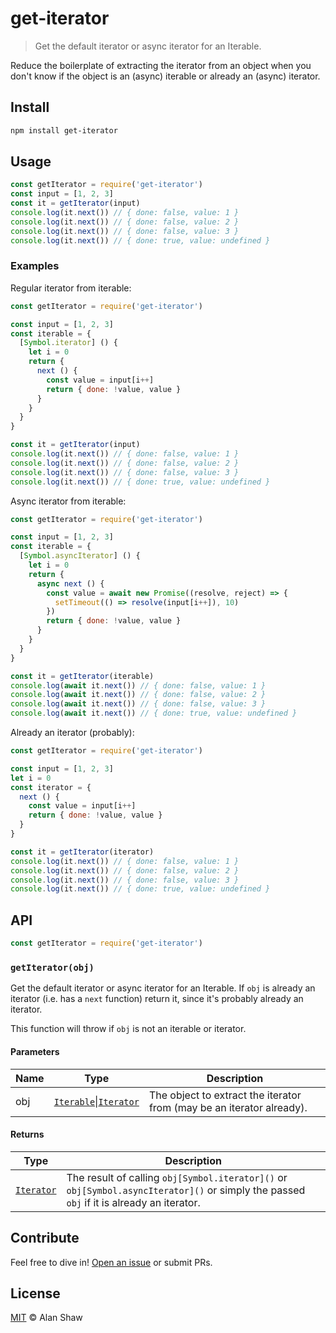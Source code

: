 # get-iterator

> Get the default iterator or async iterator for an Iterable.

Reduce the boilerplate of extracting the iterator from an object when you don't know if the object is an (async) iterable or already an (async) iterator.

## Install

```sh
npm install get-iterator
```

## Usage

```js
const getIterator = require('get-iterator')
const input = [1, 2, 3]
const it = getIterator(input)
console.log(it.next()) // { done: false, value: 1 }
console.log(it.next()) // { done: false, value: 2 }
console.log(it.next()) // { done: false, value: 3 }
console.log(it.next()) // { done: true, value: undefined }
```

### Examples

Regular iterator from iterable:

```js
const getIterator = require('get-iterator')

const input = [1, 2, 3]
const iterable = {
  [Symbol.iterator] () {
    let i = 0
    return {
      next () {
        const value = input[i++]
        return { done: !value, value }
      }
    }
  }
}

const it = getIterator(input)
console.log(it.next()) // { done: false, value: 1 }
console.log(it.next()) // { done: false, value: 2 }
console.log(it.next()) // { done: false, value: 3 }
console.log(it.next()) // { done: true, value: undefined }
```

Async iterator from iterable:

```js
const getIterator = require('get-iterator')

const input = [1, 2, 3]
const iterable = {
  [Symbol.asyncIterator] () {
    let i = 0
    return {
      async next () {
        const value = await new Promise((resolve, reject) => {
          setTimeout(() => resolve(input[i++]), 10)
        })
        return { done: !value, value }
      }
    }
  }
}

const it = getIterator(iterable)
console.log(await it.next()) // { done: false, value: 1 }
console.log(await it.next()) // { done: false, value: 2 }
console.log(await it.next()) // { done: false, value: 3 }
console.log(await it.next()) // { done: true, value: undefined }
```

Already an iterator (probably):

```js
const getIterator = require('get-iterator')

const input = [1, 2, 3]
let i = 0
const iterator = {
  next () {
    const value = input[i++]
    return { done: !value, value }
  }
}

const it = getIterator(iterator)
console.log(it.next()) // { done: false, value: 1 }
console.log(it.next()) // { done: false, value: 2 }
console.log(it.next()) // { done: false, value: 3 }
console.log(it.next()) // { done: true, value: undefined }
```

## API

```js
const getIterator = require('get-iterator')
```

### `getIterator(obj)`

Get the default iterator or async iterator for an Iterable. If `obj` is already an iterator (i.e. has a `next` function) return it, since it's probably already an iterator.

This function will throw if `obj` is not an iterable or iterator.

#### Parameters

| Name | Type | Description |
|------|------|-------------|
| obj | [`Iterable`](https://developer.mozilla.org/en-US/docs/Web/JavaScript/Reference/Iteration_protocols#The_iterable_protocol)\|[`Iterator`](https://developer.mozilla.org/en-US/docs/Web/JavaScript/Reference/Iteration_protocols#The_iterator_protocol) | The object to extract the iterator from (may be an iterator already). |

#### Returns

| Type | Description |
|------|-------------|
| [`Iterator`](https://developer.mozilla.org/en-US/docs/Web/JavaScript/Reference/Iteration_protocols#The_iterator_protocol) | The result of calling `obj[Symbol.iterator]()` or `obj[Symbol.asyncIterator]()` or simply the passed `obj` if it is already an iterator. |

## Contribute

Feel free to dive in! [Open an issue](https://github.com/alanshaw/abortable-iterator/issues/new) or submit PRs.

## License

[MIT](LICENSE) © Alan Shaw
